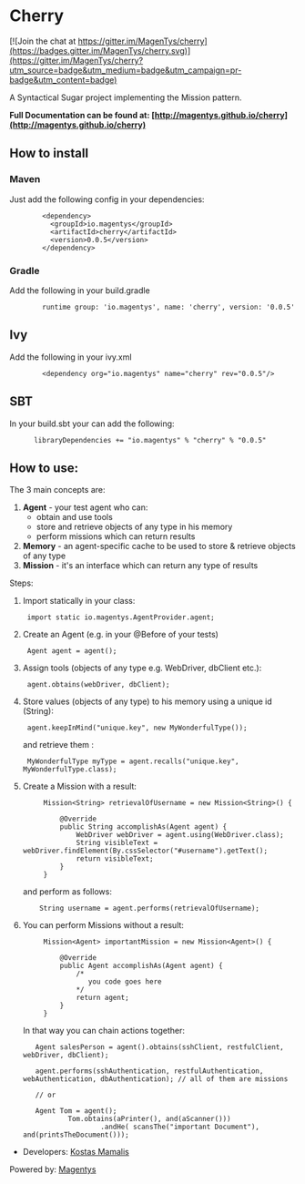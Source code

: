 # Cherry

[![Join the chat at https://gitter.im/MagenTys/cherry](https://badges.gitter.im/MagenTys/cherry.svg)](https://gitter.im/MagenTys/cherry?utm_source=badge&utm_medium=badge&utm_campaign=pr-badge&utm_content=badge)

A Syntactical Sugar project implementing the Mission pattern.

**Full Documentation can be found at: [http://magentys.github.io/cherry](http://magentys.github.io/cherry)**

## How to install

### Maven
Just add the following config in your dependencies:

            <dependency>
              <groupId>io.magentys</groupId>
              <artifactId>cherry</artifactId>
              <version>0.0.5</version>
            </dependency>

### Gradle
Add the following in your build.gradle

            runtime group: 'io.magentys', name: 'cherry', version: '0.0.5'
            
## Ivy

Add the following in your ivy.xml

            <dependency org="io.magentys" name="cherry" rev="0.0.5"/>

## SBT

In your build.sbt your can add the following:

          libraryDependencies += "io.magentys" % "cherry" % "0.0.5"
          
## How to use:

The 3 main concepts are:
        
1. **Agent** - your test agent who can:
    * obtain and use tools
    * store and retrieve objects of any type in his memory
    *  perform missions which can return results 
2. **Memory** - an agent-specific cache to be used to store & retrieve objects of any type
3. **Mission** - it's an interface which can return any type of results
        
Steps:

1. Import statically in your class:

        import static io.magentys.AgentProvider.agent;

2. Create an Agent (e.g. in your @Before of your tests)
    
        Agent agent = agent();
        
3. Assign tools (objects of any type e.g. WebDriver, dbClient etc.):
        
        agent.obtains(webDriver, dbClient);
        
4. Store values (objects of any type) to his memory using a unique id (String):      
  
        agent.keepInMind("unique.key", new MyWonderfulType());
        
    and retrieve them :
        
        MyWonderfulType myType = agent.recalls("unique.key", MyWonderfulType.class);
        
5. Create a Mission with a result:

            Mission<String> retrievalOfUsername = new Mission<String>() {
            
                @Override
                public String accomplishAs(Agent agent) {
                    WebDriver webDriver = agent.using(WebDriver.class);
                    String visibleText = webDriver.findElement(By.cssSelector("#username").getText();
                    return visibleText;
                }
            }
        
    and perform as follows:
    
           String username = agent.performs(retrievalOfUsername);
           
6. You can perform Missions without a result:
     
            Mission<Agent> importantMission = new Mission<Agent>() {
            
                @Override
                public Agent accomplishAs(Agent agent) {
                    /*
                       you code goes here
                    */
                    return agent;
                }
            }         
     
     
     In that way you can chain actions together:
          
          Agent salesPerson = agent().obtains(sshClient, restfulClient, webDriver, dbClient);
          
          agent.performs(sshAuthentication, restfulAuthentication, webAuthentication, dbAuthentication); // all of them are missions
          
          // or
          
          Agent Tom = agent();
                  Tom.obtains(aPrinter(), and(aScanner()))
                          .andHe( scansThe("important Document"), and(printsTheDocument()));
                          
          
          
          
- Developers: [Kostas Mamalis](https://twitter.com/mamalisk)

Powered by: [Magentys](http://magentys.io)            
            

